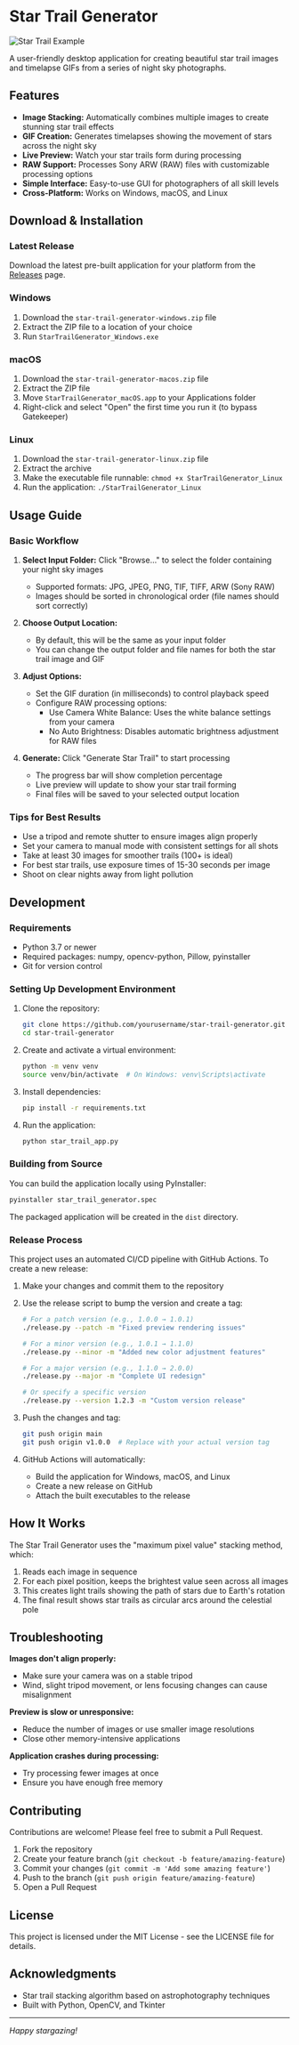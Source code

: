 # Star Trail Generator

![Star Trail Example](https://storage.panchajanya.dev/startrail/ss.png)

A user-friendly desktop application for creating beautiful star trail images and timelapse GIFs from a series of night sky photographs.

## Features

- **Image Stacking:** Automatically combines multiple images to create stunning star trail effects
- **GIF Creation:** Generates timelapses showing the movement of stars across the night sky
- **Live Preview:** Watch your star trails form during processing
- **RAW Support:** Processes Sony ARW (RAW) files with customizable processing options
- **Simple Interface:** Easy-to-use GUI for photographers of all skill levels
- **Cross-Platform:** Works on Windows, macOS, and Linux

## Download & Installation

### Latest Release

Download the latest pre-built application for your platform from the [Releases](https://github.com/yourusername/star-trail-generator/releases) page.

### Windows
1. Download the `star-trail-generator-windows.zip` file
2. Extract the ZIP file to a location of your choice
3. Run `StarTrailGenerator_Windows.exe`

### macOS
1. Download the `star-trail-generator-macos.zip` file
2. Extract the ZIP file
3. Move `StarTrailGenerator_macOS.app` to your Applications folder
4. Right-click and select "Open" the first time you run it (to bypass Gatekeeper)

### Linux
1. Download the `star-trail-generator-linux.zip` file
2. Extract the archive
3. Make the executable file runnable: `chmod +x StarTrailGenerator_Linux`
4. Run the application: `./StarTrailGenerator_Linux`

## Usage Guide

### Basic Workflow

1. **Select Input Folder:** Click "Browse..." to select the folder containing your night sky images
   - Supported formats: JPG, JPEG, PNG, TIF, TIFF, ARW (Sony RAW)
   - Images should be sorted in chronological order (file names should sort correctly)

2. **Choose Output Location:** 
   - By default, this will be the same as your input folder
   - You can change the output folder and file names for both the star trail image and GIF

3. **Adjust Options:**
   - Set the GIF duration (in milliseconds) to control playback speed
   - Configure RAW processing options:
     - Use Camera White Balance: Uses the white balance settings from your camera
     - No Auto Brightness: Disables automatic brightness adjustment for RAW files

4. **Generate:** Click "Generate Star Trail" to start processing
   - The progress bar will show completion percentage
   - Live preview will update to show your star trail forming
   - Final files will be saved to your selected output location

### Tips for Best Results

- Use a tripod and remote shutter to ensure images align properly
- Set your camera to manual mode with consistent settings for all shots
- Take at least 30 images for smoother trails (100+ is ideal)
- For best star trails, use exposure times of 15-30 seconds per image
- Shoot on clear nights away from light pollution

## Development

### Requirements

- Python 3.7 or newer
- Required packages: numpy, opencv-python, Pillow, pyinstaller
- Git for version control

### Setting Up Development Environment

1. Clone the repository:
   ```bash
   git clone https://github.com/yourusername/star-trail-generator.git
   cd star-trail-generator
   ```

2. Create and activate a virtual environment:
   ```bash
   python -m venv venv
   source venv/bin/activate  # On Windows: venv\Scripts\activate
   ```

3. Install dependencies:
   ```bash
   pip install -r requirements.txt
   ```

4. Run the application:
   ```bash
   python star_trail_app.py
   ```

### Building from Source

You can build the application locally using PyInstaller:

```bash
pyinstaller star_trail_generator.spec
```

The packaged application will be created in the `dist` directory.

### Release Process

This project uses an automated CI/CD pipeline with GitHub Actions. To create a new release:

1. Make your changes and commit them to the repository

2. Use the release script to bump the version and create a tag:
   ```bash
   # For a patch version (e.g., 1.0.0 → 1.0.1)
   ./release.py --patch -m "Fixed preview rendering issues"
   
   # For a minor version (e.g., 1.0.1 → 1.1.0)
   ./release.py --minor -m "Added new color adjustment features"
   
   # For a major version (e.g., 1.1.0 → 2.0.0)
   ./release.py --major -m "Complete UI redesign"
   
   # Or specify a specific version
   ./release.py --version 1.2.3 -m "Custom version release"
   ```

3. Push the changes and tag:
   ```bash
   git push origin main
   git push origin v1.0.0  # Replace with your actual version tag
   ```

4. GitHub Actions will automatically:
   - Build the application for Windows, macOS, and Linux
   - Create a new release on GitHub
   - Attach the built executables to the release

## How It Works

The Star Trail Generator uses the "maximum pixel value" stacking method, which:

1. Reads each image in sequence
2. For each pixel position, keeps the brightest value seen across all images
3. This creates light trails showing the path of stars due to Earth's rotation
4. The final result shows star trails as circular arcs around the celestial pole

## Troubleshooting

**Images don't align properly:**
- Make sure your camera was on a stable tripod
- Wind, slight tripod movement, or lens focusing changes can cause misalignment

**Preview is slow or unresponsive:**
- Reduce the number of images or use smaller image resolutions
- Close other memory-intensive applications

**Application crashes during processing:**
- Try processing fewer images at once
- Ensure you have enough free memory

## Contributing

Contributions are welcome! Please feel free to submit a Pull Request.

1. Fork the repository
2. Create your feature branch (`git checkout -b feature/amazing-feature`)
3. Commit your changes (`git commit -m 'Add some amazing feature'`)
4. Push to the branch (`git push origin feature/amazing-feature`)
5. Open a Pull Request

## License

This project is licensed under the MIT License - see the LICENSE file for details.

## Acknowledgments

- Star trail stacking algorithm based on astrophotography techniques
- Built with Python, OpenCV, and Tkinter

---

*Happy stargazing!*

